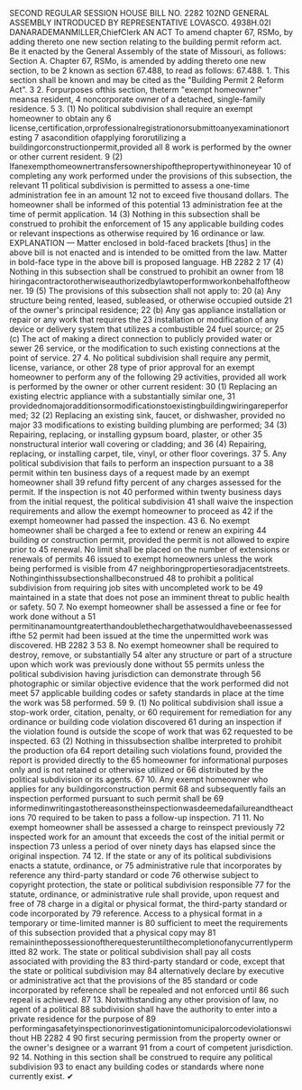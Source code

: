 SECOND REGULAR SESSION
HOUSE BILL NO. 2282
102ND GENERAL ASSEMBLY
INTRODUCED BY REPRESENTATIVE LOVASCO.
4938H.02I DANARADEMANMILLER,ChiefClerk
AN ACT
To amend chapter 67, RSMo, by adding thereto one new section relating to the building
permit reform act.
Be it enacted by the General Assembly of the state of Missouri, as follows:
Section A. Chapter 67, RSMo, is amended by adding thereto one new section, to be
2 known as section 67.488, to read as follows:
67.488. 1. This section shall be known and may be cited as the "Building Permit
2 Reform Act".
3 2. Forpurposes ofthis section, theterm "exempt homeowner" meansa resident,
4 noncorporate owner of a detached, single-family residence.
5 3. (1) No political subdivision shall require an exempt homeowner to obtain any
6 license,certification,orprofessionalregistrationorsubmittoanyexaminationortesting
7 asacondition ofapplying fororutilizing a buildingorconstructionpermit,provided all
8 work is performed by the owner or other current resident.
9 (2) Ifanexempthomeownertransfersownershipofthepropertywithinoneyear
10 of completing any work performed under the provisions of this subsection, the relevant
11 political subdivision is permitted to assess a one-time administration fee in an amount
12 not to exceed five thousand dollars. The homeowner shall be informed of this potential
13 administration fee at the time of permit application.
14 (3) Nothing in this subsection shall be construed to prohibit the enforcement of
15 any applicable building codes or relevant inspections as otherwise required by
16 ordinance or law.
EXPLANATION — Matter enclosed in bold-faced brackets [thus] in the above bill is not enacted and is
intended to be omitted from the law. Matter in bold-face type in the above bill is proposed language.
HB 2282 2
17 (4) Nothing in this subsection shall be construed to prohibit an owner from
18 hiringacontractorotherwiseauthorizedbylawtoperformworkonbehalfoftheowner.
19 (5) The provisions of this subsection shall not apply to:
20 (a) Any structure being rented, leased, subleased, or otherwise occupied outside
21 of the owner's principal residence;
22 (b) Any gas appliance installation or repair or any work that requires the
23 installation or modification of any device or delivery system that utilizes a combustible
24 fuel source; or
25 (c) The act of making a direct connection to publicly provided water or sewer
26 service, or the modification to such existing connections at the point of service.
27 4. No political subdivision shall require any permit, license, variance, or other
28 type of prior approval for an exempt homeowner to perform any of the following
29 activities, provided all work is performed by the owner or other current resident:
30 (1) Replacing an existing electric appliance with a substantially similar one,
31 providednomajoradditionsormodificationstoexistingbuildingwiringareperformed;
32 (2) Replacing an existing sink, faucet, or dishwasher, provided no major
33 modifications to existing building plumbing are performed;
34 (3) Repairing, replacing, or installing gypsum board, plaster, or other
35 nonstructural interior wall covering or cladding; and
36 (4) Repairing, replacing, or installing carpet, tile, vinyl, or other floor coverings.
37 5. Any political subdivision that fails to perform an inspection pursuant to a
38 permit within ten business days of a request made by an exempt homeowner shall
39 refund fifty percent of any charges assessed for the permit. If the inspection is not
40 performed within twenty business days from the initial request, the political subdivision
41 shall waive the inspection requirements and allow the exempt homeowner to proceed as
42 if the exempt homeowner had passed the inspection.
43 6. No exempt homeowner shall be charged a fee to extend or renew an expiring
44 building or construction permit, provided the permit is not allowed to expire prior to
45 renewal. No limit shall be placed on the number of extensions or renewals of permits
46 issued to exempt homeowners unless the work being performed is visible from
47 neighboringpropertiesoradjacentstreets. Nothinginthissubsectionshallbeconstrued
48 to prohibit a political subdivision from requiring job sites with uncompleted work to be
49 maintained in a state that does not pose an imminent threat to public health or safety.
50 7. No exempt homeowner shall be assessed a fine or fee for work done without a
51 permitinanamountgreaterthandoublethechargethatwouldhavebeenassessedifthe
52 permit had been issued at the time the unpermitted work was discovered.
HB 2282 3
53 8. No exempt homeowner shall be required to destroy, remove, or substantially
54 alter any structure or part of a structure upon which work was previously done without
55 permits unless the political subdivision having jurisdiction can demonstrate through
56 photographic or similar objective evidence that the work performed did not meet
57 applicable building codes or safety standards in place at the time the work was
58 performed.
59 9. (1) No political subdivision shall issue a stop-work order, citation, penalty, or
60 requirement for remediation for any ordinance or building code violation discovered
61 during an inspection if the violation found is outside the scope of work that was
62 requested to be inspected.
63 (2) Nothing in thissubsection shallbe interpreted to prohibit the production ofa
64 report detailing such violations found, provided the report is provided directly to the
65 homeowner for informational purposes only and is not retained or otherwise utilized or
66 distributed by the political subdivision or its agents.
67 10. Any exempt homeowner who applies for any buildingorconstruction permit
68 and subsequently fails an inspection performed pursuant to such permit shall be
69 informedinwritingastothereasonstheinspectionwasdeemedafailureandtheactions
70 required to be taken to pass a follow-up inspection.
71 11. No exempt homeowner shall be assessed a charge to reinspect previously
72 inspected work for an amount that exceeds the cost of the initial permit or inspection
73 unless a period of over ninety days has elapsed since the original inspection.
74 12. If the state or any of its political subdivisions enacts a statute, ordinance, or
75 administrative rule that incorporates by reference any third-party standard or code
76 otherwise subject to copyright protection, the state or political subdivision responsible
77 for the statute, ordinance, or administrative rule shall provide, upon request and free of
78 charge in a digital or physical format, the third-party standard or code incorporated by
79 reference. Access to a physical format in a temporary or time-limited manner is
80 sufficient to meet the requirements of this subsection provided that a physical copy may
81 remaininthepossessionoftherequesteruntilthecompletionofanycurrentlypermitted
82 work. The state or political subdivision shall pay all costs associated with providing the
83 third-party standard or code, except that the state or political subdivision may
84 alternatively declare by executive or administrative act that the provisions of the
85 standard or code incorporated by reference shall be repealed and not enforced until
86 such repeal is achieved.
87 13. Notwithstanding any other provision of law, no agent of a political
88 subdivision shall have the authority to enter into a private residence for the purpose of
89 performingasafetyinspectionorinvestigationintomunicipalorcodeviolationswithout
HB 2282 4
90 first securing permission from the property owner or the owner's designee or a warrant
91 from a court of competent jurisdiction.
92 14. Nothing in this section shall be construed to require any political subdivision
93 to enact any building codes or standards where none currently exist.
✔